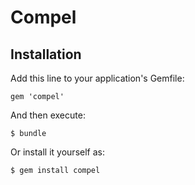 Compel
==========================

## Installation

Add this line to your application's Gemfile:

    gem 'compel'

And then execute:

    $ bundle

Or install it yourself as:

    $ gem install compel


